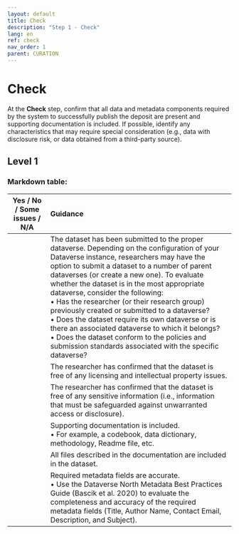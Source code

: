 ```yaml
---
layout: default
title: Check
description: "Step 1 - Check"
lang: en
ref: check
nav_order: 1
parent: CURATION
---
```


# Check
At the **Check** step, confirm that all data and metadata components required by the system to successfully publish the deposit are present and supporting documentation is included. If possible, identify any characteristics that may require special consideration (e.g., data with disclosure risk, or data obtained from a third-party source). 

## Level 1



### Markdown table: 

| Yes / No / Some issues / N/A | Guidance | 
|:--:|:---|
| |The dataset has been submitted to the proper dataverse. Depending on the configuration of your Dataverse instance, researchers may have the option to submit a dataset to a number of parent dataverses (or create a new one). To evaluate whether the dataset is in the most appropriate dataverse, consider the following: <br>   • Has the researcher (or their research group) previously created or submitted to a dataverse? <br>  • Does the dataset require its own dataverse or is there an associated dataverse to which it belongs? <br>  • Does the dataset conform to the policies and submission standards associated with the specific dataverse?|
| |The researcher has confirmed that the dataset is free of any licensing and intellectual property issues.|
| |The researcher has confirmed that the dataset is free of any sensitive information (i.e., information that must be safeguarded against unwarranted access or disclosure). |
| |Supporting documentation is included. <br>  • For example, a codebook, data dictionary, methodology, Readme file, etc.|
| |All files described in the documentation are included in the dataset.|
| |Required metadata fields are accurate. <br>  • Use the Dataverse North Metadata Best Practices Guide (Bascik et al. 2020) to evaluate the completeness and accuracy of the required metadata fields (Title, Author Name, Contact Email, Description, and Subject).|

<!--
### Markdown table: 

| Yes / No / Some issues / N/A | Guidance | 
|:--:|:---|
| |The dataset has been submitted to the proper dataverse. Depending on the configuration of your Dataverse instance, researchers may have the option to submit a dataset to a number of parent dataverses (or create a new one). To evaluate whether the dataset is in the most appropriate dataverse, consider the following: <br>   • Has the researcher (or their research group) previously created or submitted to a dataverse? <br>  • Does the dataset require its own dataverse or is there an associated dataverse to which it belongs? <br>  • Does the dataset conform to the policies and submission standards associated with the specific dataverse?|
| |The researcher has confirmed that the dataset is free of any licensing and intellectual property issues.|
| |The researcher has confirmed that the dataset is free of any sensitive information (i.e., information that must be safeguarded against unwarranted access or disclosure). |
| |Supporting documentation is included. <br>  • For example, a codebook, data dictionary, methodology, Readme file, etc.|
| |All files described in the documentation are included in the dataset.|
| |Required metadata fields are accurate. <br>  • Use the Dataverse North Metadata Best Practices Guide (Bascik et al. 2020) to evaluate the completeness and accuracy of the required metadata fields (Title, Author Name, Contact Email, Description, and Subject).|

## Level 1
-->
